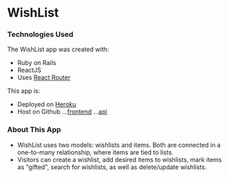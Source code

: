 WishList
======

### Technologies Used

The WishList app was created with:

- Ruby on Rails
- ReactJS
- Uses [React Router](https://reacttraining.com/react-router/)

This app is:

- Deployed on [Heroku](https://the-wish-list-app.herokuapp.com/)
- Host on Github
...[frontend](https://github.com/ekahialoha/wishlist-frontend)
...[api](https://github.com/ekahialoha/wishlist-api)


### About This App

- WishList uses two models: wishlists and items. Both are connected in a one-to-many relationship, where items are tied to lists.
- Visitors can create a wishlist, add desired items to wishlists, mark items as "gifted", search for wishlists, as well as delete/update wishlists.

